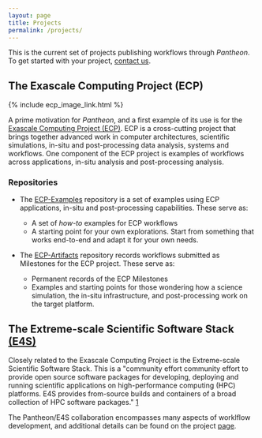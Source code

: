 ```yaml
---
layout: page
title: Projects 
permalink: /projects/
---
```


This is the current set of projects publishing workflows through *Pantheon*. To get started with your project, [contact us](mailto:pantheon-help@lanl.gov).

## The Exascale Computing Project (ECP)

{% include ecp_image_link.html %}


A prime motivation for *Pantheon*, and a first example of its use is for the [Exascale Computing Project (ECP)](https://www.exascaleproject.org/). ECP is a cross-cutting project that brings together advanced work in computer architectures, scientific simulations, in-situ and post-processing data analysis, systems and workflows. One component of the ECP project is examples of workflows across applications, in-situ analysis and post-processing analysis. 

### Repositories
- The [ECP-Examples](https://github.com/pantheonscience/ECP-Examples) repository is a set of examples using ECP applications, in-situ and post-processing capabilities. These serve as:
    - A set of *how-to* examples for ECP workflows
    - A starting point for your own explorations. Start from something that works end-to-end and adapt it for your own needs. 

- The [ECP-Artifacts](https://github.com/pantheonscience/ECP-Artifacts) repository records workflows submitted as Milestones for the ECP project. These serve as:
    - Permanent records of the ECP Milestones
    - Examples and starting points for those wondering how a science simulation, the in-situ infrastructure, and post-processing work on the target platform.

## The Extreme-scale Scientific Software Stack [(E4S)](https://e4s-project.github.io/)

Closely related to the Exascale Computing Project is the Extreme-scale Scientific Software Stack. This is a "community effort community effort to provide open source software packages for developing, deploying and running scientific applications on high-performance computing (HPC) platforms. E4S provides from-source builds and containers of a broad collection of HPC software packages." [1](https://e4s-project.github.io/)

The Pantheon/E4S collaboration encompasses many aspects of worklflow development, and additional details can be found on the project [page](e4s.html).
